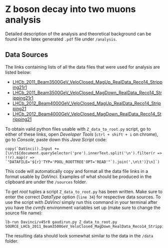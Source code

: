 
# Z boson decay into two muons analysis
Detailed description of the analysis and theoretical background can be found in the latex generated `.pdf` file under `/analysis`.

 
## Data Sources

The links containing lists of all the data files that were used for analysis are listed below:

- [LHCb_2011_Beam3500GeV_VeloClosed_MagUp_RealData_Reco14_Stripping21r1](https://eospublichttp.cern.ch/eos/opendata/lhcb/Collision11/EW/LHCb_2011_Beam3500GeV_VeloClosed_MagUp_RealData_Reco14_Stripping21r1_EW_DST/file-indexes/LHCb_2011_Beam3500GeV_VeloClosed_MagUp_RealData_Reco14_Stripping21r1_EW_DST_file_index.txt)
- [LHCb_2011_Beam3500GeV_VeloClosed_MagDown_RealData_Reco14_Stripping21r1](https://eospublichttp.cern.ch/eos/opendata/lhcb/Collision11/EW/LHCb_2011_Beam3500GeV_VeloClosed_MagDown_RealData_Reco14_Stripping21r1_EW_DST/file-indexes/LHCb_2011_Beam3500GeV_VeloClosed_MagDown_RealData_Reco14_Stripping21r1_EW_DST_file_index.txt)
- [LHCb_2012_Beam4000GeV_VeloClosed_MagUp_RealData_Reco14_Stripping21](https://eospublichttp.cern.ch/eos/opendata/lhcb/Collision12/EW/LHCb_2012_Beam4000GeV_VeloClosed_MagUp_RealData_Reco14_Stripping21_EW_DST/file-indexes/LHCb_2012_Beam4000GeV_VeloClosed_MagUp_RealData_Reco14_Stripping21_EW_DST_file_index.txt)
- [LHCb_2012_Beam4000GeV_VeloClosed_MagDown_RealData_Reco14_Stripping21](https://eospublichttp.cern.ch/eos/opendata/lhcb/Collision12/EW/LHCb_2012_Beam4000GeV_VeloClosed_MagDown_RealData_Reco14_Stripping21_EW_DST/file-indexes/LHCb_2012_Beam4000GeV_VeloClosed_MagDown_RealData_Reco14_Stripping21_EW_DST_file_index.txt)

  
  

To obtain valid python files usable with `Z_data_to_root.py` script, go to either of these links, open _Developer Tools_ (`ctrl + shift + i` on chrome), go to _Console_, paste down this _Java Script_ code:

    copy(`DaVinci().Input += [\n\t${document.querySelector('pre').innerText.split('\n').filter(r => !!r).map(r => `"DATAFILE='${r}'TYP='POOL_ROOTTREE'OPT='READ'"`).join(',\n\t')}\n]`)


This code will automatically copy and format all the data file links in a format usable by _DaVinci_. Examples of what should be produced in the clipboard are under the `/sources` folder.

To get _root_ tuples a script `Z_data_to_root.py` has been written. Make sure to enter the correct _DataType_ option (`line 34`) for respective data sources. To use the script with _DaVinci_ simply run this command in your terminal after you have the _cvmfs_ environment variables set up (make sure to change the source file name):

    lb-run Davinci/v45r8 gaudirun.py Z_data_to_root.py SOURCE_LHCb_2011_Beam3500GeV_VeloClosed_MagDown_RealData_Reco14_Stripping21r1_EW_DST.py


The resulting data should look somewhat similar to the data in the `/data` folder.